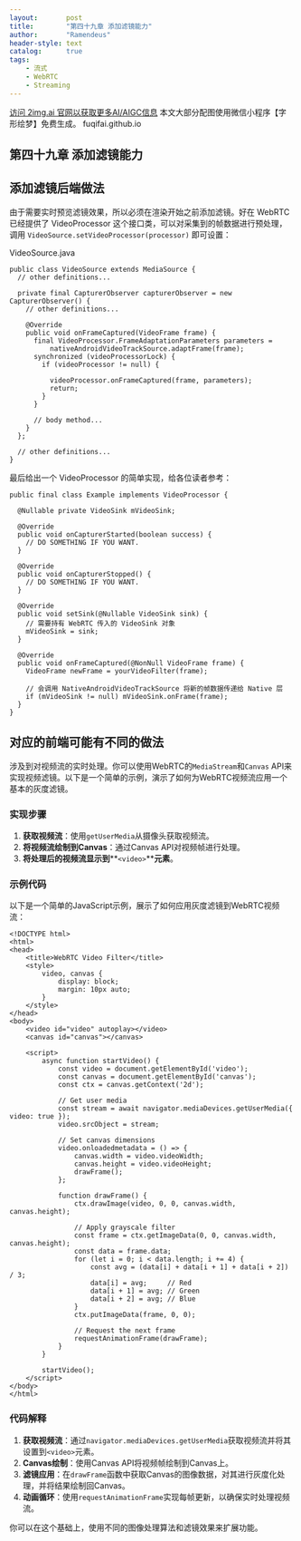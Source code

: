 ```yaml
---
layout:       post
title:        "第四十九章 添加滤镜能力"
author:       "Ramendeus"
header-style: text
catalog:      true
tags:
    - 流式
    - WebRTC
    - Streaming
---
```


[访问 2img.ai 官网以获取更多AI/AIGC信息](https://2img.ai)
本文大部分配图使用微信小程序【字形绘梦】免费生成。
fuqifai.github.io

## 第四十九章 添加滤镜能力


## 添加滤镜后端做法

由于需要实时预览滤镜效果，所以必须在渲染开始之前添加滤镜。好在 WebRTC 已经提供了 VideoProcessor 这个接口类，可以对采集到的帧数据进行预处理，调用 `VideoSource.setVideoProcessor(processor)` 即可设置：

VideoSource.java

```
public class VideoSource extends MediaSource {
  // other definitions...

  private final CapturerObserver capturerObserver = new CapturerObserver() {
    // other definitions...

    @Override
    public void onFrameCaptured(VideoFrame frame) {
      final VideoProcessor.FrameAdaptationParameters parameters =
          nativeAndroidVideoTrackSource.adaptFrame(frame);
      synchronized (videoProcessorLock) {
        if (videoProcessor != null) {

          videoProcessor.onFrameCaptured(frame, parameters);
          return;
        }
      }

      // body method...
    }
  };

  // other definitions...
}
```

最后给出一个 VideoProcessor 的简单实现，给各位读者参考：

```
public final class Example implements VideoProcessor {

  @Nullable private VideoSink mVideoSink;

  @Override
  public void onCapturerStarted(boolean success) {
    // DO SOMETHING IF YOU WANT.
  }

  @Override
  public void onCapturerStopped() {
    // DO SOMETHING IF YOU WANT.
  }

  @Override
  public void setSink(@Nullable VideoSink sink) {
    // 需要持有 WebRTC 传入的 VideoSink 对象
    mVideoSink = sink;
  }

  @Override
  public void onFrameCaptured(@NonNull VideoFrame frame) {
    VideoFrame newFrame = yourVideoFilter(frame);

    // 会调用 NativeAndroidVideoTrackSource 将新的帧数据传递给 Native 层
    if (mVideoSink != null) mVideoSink.onFrame(frame);
  }
}
```

## 对应的前端可能有不同的做法

涉及到对视频流的实时处理。你可以使用WebRTC的`MediaStream`和`Canvas` API来实现视频滤镜。以下是一个简单的示例，演示了如何为WebRTC视频流应用一个基本的灰度滤镜。

### 实现步骤

1.  **获取视频流**：使用`getUserMedia`从摄像头获取视频流。
2.  **将视频流绘制到Canvas**：通过Canvas API对视频帧进行处理。
3.  **将处理后的视频流显示到****`<video>`****元素**。

### 示例代码

以下是一个简单的JavaScript示例，展示了如何应用灰度滤镜到WebRTC视频流：

```
<!DOCTYPE html>
<html>
<head>
    <title>WebRTC Video Filter</title>
    <style>
        video, canvas {
            display: block;
            margin: 10px auto;
        }
    </style>
</head>
<body>
    <video id="video" autoplay></video>
    <canvas id="canvas"></canvas>

    <script>
        async function startVideo() {
            const video = document.getElementById('video');
            const canvas = document.getElementById('canvas');
            const ctx = canvas.getContext('2d');

            // Get user media
            const stream = await navigator.mediaDevices.getUserMedia({ video: true });
            video.srcObject = stream;

            // Set canvas dimensions
            video.onloadedmetadata = () => {
                canvas.width = video.videoWidth;
                canvas.height = video.videoHeight;
                drawFrame();
            };

            function drawFrame() {
                ctx.drawImage(video, 0, 0, canvas.width, canvas.height);
                
                // Apply grayscale filter
                const frame = ctx.getImageData(0, 0, canvas.width, canvas.height);
                const data = frame.data;
                for (let i = 0; i < data.length; i += 4) {
                    const avg = (data[i] + data[i + 1] + data[i + 2]) / 3;
                    data[i] = avg;     // Red
                    data[i + 1] = avg; // Green
                    data[i + 2] = avg; // Blue
                }
                ctx.putImageData(frame, 0, 0);

                // Request the next frame
                requestAnimationFrame(drawFrame);
            }
        }

        startVideo();
    </script>
</body>
</html>
```

### 代码解释

1.  **获取视频流**：通过`navigator.mediaDevices.getUserMedia`获取视频流并将其设置到`<video>`元素。
2.  **Canvas绘制**：使用Canvas API将视频帧绘制到Canvas上。
3.  **滤镜应用**：在`drawFrame`函数中获取Canvas的图像数据，对其进行灰度化处理，并将结果绘制回Canvas。
4.  **动画循环**：使用`requestAnimationFrame`实现每帧更新，以确保实时处理视频流。

你可以在这个基础上，使用不同的图像处理算法和滤镜效果来扩展功能。

